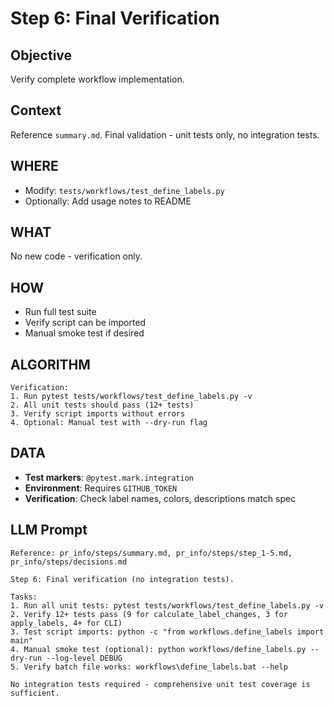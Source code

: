 # Step 6: Final Verification

## Objective
Verify complete workflow implementation.

## Context
Reference `summary.md`. Final validation - unit tests only, no integration tests.

## WHERE
- Modify: `tests/workflows/test_define_labels.py`
- Optionally: Add usage notes to README

## WHAT

No new code - verification only.

## HOW
- Run full test suite
- Verify script can be imported
- Manual smoke test if desired

## ALGORITHM
```
Verification:
1. Run pytest tests/workflows/test_define_labels.py -v
2. All unit tests should pass (12+ tests)
3. Verify script imports without errors
4. Optional: Manual test with --dry-run flag
```

## DATA
- **Test markers**: `@pytest.mark.integration`
- **Environment**: Requires `GITHUB_TOKEN`
- **Verification**: Check label names, colors, descriptions match spec

## LLM Prompt
```
Reference: pr_info/steps/summary.md, pr_info/steps/step_1-5.md, pr_info/steps/decisions.md

Step 6: Final verification (no integration tests).

Tasks:
1. Run all unit tests: pytest tests/workflows/test_define_labels.py -v
2. Verify 12+ tests pass (9 for calculate_label_changes, 3 for apply_labels, 4+ for CLI)
3. Test script imports: python -c "from workflows.define_labels import main"
4. Manual smoke test (optional): python workflows/define_labels.py --dry-run --log-level DEBUG
5. Verify batch file works: workflows\define_labels.bat --help

No integration tests required - comprehensive unit test coverage is sufficient.
```
